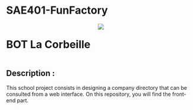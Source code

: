# SAE401-FunFactory
<div style="display: flex;">
    <h1>BOT La Corbeille</h1>
    <img src="https://skillicons.dev/icons?i=html,css" id="skills" style="margin-left: 20px;">
</div>

## Description :
This school project consists in designing a company directory that can be consulted from a web interface. On this repository, you will find the front-end part.

